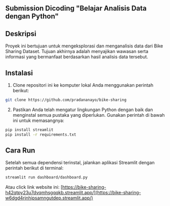 ## Submission Dicoding "Belajar Analisis Data dengan Python"

## Deskripsi
Proyek ini bertujuan untuk mengeksplorasi dan menganalisis data dari Bike Sharing Dataset. Tujuan akhirnya adalah menyajikan wawasan serta informasi yang bermanfaat berdasarkan hasil analisis data tersebut.

## Instalasi
1. Clone repositori ini ke komputer lokal Anda menggunakan perintah berikut:

  ```bash
  git clone https://github.com/pradananayo/bike-sharing
  ```
   
2. Pastikan Anda telah mengatur lingkungan Python dengan baik dan menginstal semua pustaka yang diperlukan. Gunakan perintah di bawah ini untuk memasangnya:

  ```bash
  pip install streamlit
  pip install -r requirements.txt
  ```

## Cara Run 
Setelah semua dependensi terinstal, jalankan aplikasi Streamlit dengan perintah berikut di terminal:

```bash
streamlit run dashboard/dashboard.py
```
Atau click link website ini: [https://bike-sharing-h42qtpy23u7dvqmhsgqqkb.streamlit.app/](https://bike-sharing-w6dgd4rjnhipsamngutdep.streamlit.app/)

